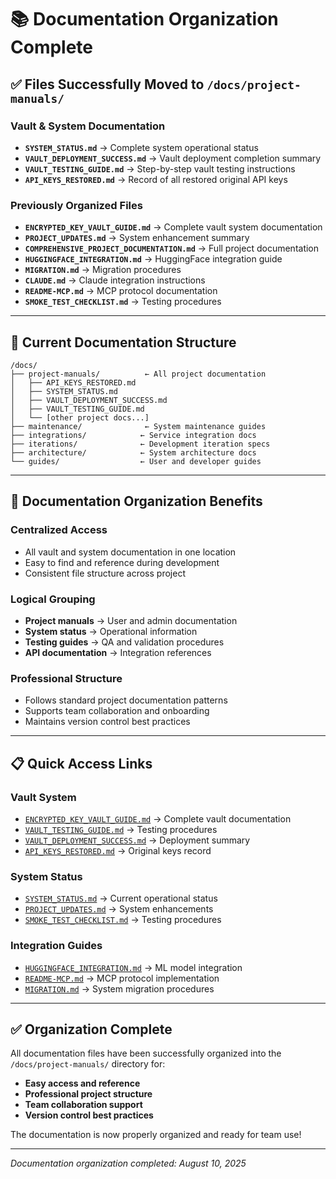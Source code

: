 # 📚 Documentation Organization Complete

## ✅ Files Successfully Moved to `/docs/project-manuals/`

### **Vault & System Documentation**
- **`SYSTEM_STATUS.md`** → Complete system operational status
- **`VAULT_DEPLOYMENT_SUCCESS.md`** → Vault deployment completion summary  
- **`VAULT_TESTING_GUIDE.md`** → Step-by-step vault testing instructions
- **`API_KEYS_RESTORED.md`** → Record of all restored original API keys

### **Previously Organized Files**
- **`ENCRYPTED_KEY_VAULT_GUIDE.md`** → Complete vault system documentation
- **`PROJECT_UPDATES.md`** → System enhancement summary
- **`COMPREHENSIVE_PROJECT_DOCUMENTATION.md`** → Full project documentation
- **`HUGGINGFACE_INTEGRATION.md`** → HuggingFace integration guide
- **`MIGRATION.md`** → Migration procedures
- **`CLAUDE.md`** → Claude integration instructions
- **`README-MCP.md`** → MCP protocol documentation
- **`SMOKE_TEST_CHECKLIST.md`** → Testing procedures

---

## 📂 Current Documentation Structure

```
/docs/
├── project-manuals/          ← All project documentation
│   ├── API_KEYS_RESTORED.md
│   ├── SYSTEM_STATUS.md
│   ├── VAULT_DEPLOYMENT_SUCCESS.md
│   ├── VAULT_TESTING_GUIDE.md
│   └── [other project docs...]
├── maintenance/              ← System maintenance guides
├── integrations/            ← Service integration docs
├── iterations/              ← Development iteration specs
├── architecture/            ← System architecture docs
└── guides/                  ← User and developer guides
```

---

## 🎯 Documentation Organization Benefits

### **Centralized Access**
- All vault and system documentation in one location
- Easy to find and reference during development
- Consistent file structure across project

### **Logical Grouping**
- **Project manuals** → User and admin documentation
- **System status** → Operational information
- **Testing guides** → QA and validation procedures
- **API documentation** → Integration references

### **Professional Structure**
- Follows standard project documentation patterns
- Supports team collaboration and onboarding
- Maintains version control best practices

---

## 📋 Quick Access Links

### **Vault System**
- [`ENCRYPTED_KEY_VAULT_GUIDE.md`](./ENCRYPTED_KEY_VAULT_GUIDE.md) → Complete vault documentation
- [`VAULT_TESTING_GUIDE.md`](./VAULT_TESTING_GUIDE.md) → Testing procedures
- [`VAULT_DEPLOYMENT_SUCCESS.md`](./VAULT_DEPLOYMENT_SUCCESS.md) → Deployment summary
- [`API_KEYS_RESTORED.md`](./API_KEYS_RESTORED.md) → Original keys record

### **System Status**
- [`SYSTEM_STATUS.md`](./SYSTEM_STATUS.md) → Current operational status
- [`PROJECT_UPDATES.md`](./PROJECT_UPDATES.md) → System enhancements
- [`SMOKE_TEST_CHECKLIST.md`](./SMOKE_TEST_CHECKLIST.md) → Testing procedures

### **Integration Guides**
- [`HUGGINGFACE_INTEGRATION.md`](./HUGGINGFACE_INTEGRATION.md) → ML model integration
- [`README-MCP.md`](./README-MCP.md) → MCP protocol implementation
- [`MIGRATION.md`](./MIGRATION.md) → System migration procedures

---

## ✅ Organization Complete

All documentation files have been successfully organized into the `/docs/project-manuals/` directory for:

- **Easy access and reference**
- **Professional project structure** 
- **Team collaboration support**
- **Version control best practices**

The documentation is now properly organized and ready for team use!

---

*Documentation organization completed: August 10, 2025*
